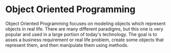 # Object Oriented Programming

Object Oriented Programming focuses on modeling objects which represent objects in real life. There are many different paradigms, but this one is very popular and used in a large portion of today's technology. The goal is to asses a business requirement or real life problem, create some objects that represent them, and then manipulate them using methods.